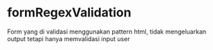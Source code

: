 # formRegexValidation
Form yang di validasi menggunakan pattern html, tidak mengeluarkan output tetapi hanya memvalidasi input user
